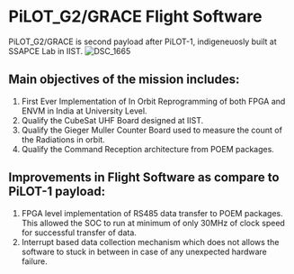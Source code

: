 # PiLOT_G2/GRACE Flight Software
PiLOT_G2/GRACE is second payload after PiLOT-1, indigeneuosly built at SSAPCE Lab in IIST.
![DSC_1665](https://github.com/user-attachments/assets/22eb5b4e-3bde-46c3-a616-e3ac577d7ce2)

## Main objectives of the mission includes:
1) First Ever Implementation of In Orbit Reprogramming of both FPGA and ENVM in India at University Level.
2) Qualify the CubeSat UHF Board designed at IIST.
3) Qualify the Gieger Muller Counter Board used to measure the count of the Radiations in orbit.
4) Qualify the Command Reception architecture from POEM packages.
## Improvements in Flight Software as compare to PiLOT-1 payload:
1) FPGA level implementation of RS485 data transfer to POEM packages. This allowed the SOC to run at minimum of only 30MHz of clock speed for successful transfer of data.
2) Interrupt based data collection mechanism which does not allows the software to stuck in between in case of any unexpected hardware failure.
